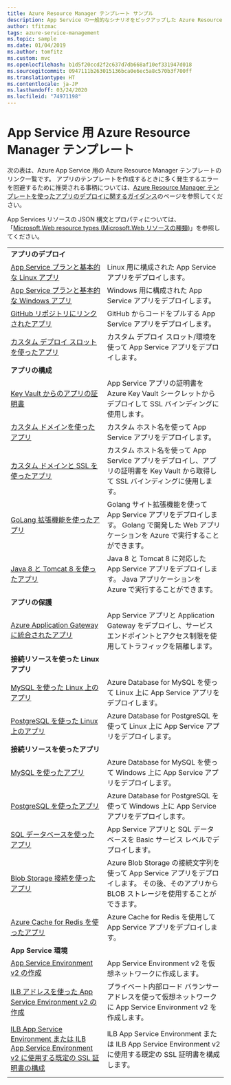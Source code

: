 ```yaml
---
title: Azure Resource Manager テンプレート サンプル
description: App Service の一般的なシナリオをピックアップした Azure Resource Manager サンプルをご覧いただけます。 App Service のデプロイまたは管理タスクを自動化する方法について説明します。
author: tfitzmac
tags: azure-service-management
ms.topic: sample
ms.date: 01/04/2019
ms.author: tomfitz
ms.custom: mvc
ms.openlocfilehash: b1d5f20ccd2f2c637d7db668af10ef331947d018
ms.sourcegitcommit: 0947111b263015136bca0e6ec5a8c570b3f700ff
ms.translationtype: HT
ms.contentlocale: ja-JP
ms.lasthandoff: 03/24/2020
ms.locfileid: "74971198"
---
```

# <a name="azure-resource-manager-templates-for-app-service"></a>App Service 用 Azure Resource Manager テンプレート

次の表は、Azure App Service 用の Azure Resource Manager テンプレートのリンク一覧です。 アプリのテンプレートを作成するときに多く発生するエラーを回避するために推奨される事柄については、[Azure Resource Manager テンプレートを使ったアプリのデプロイに関するガイダンス](deploy-resource-manager-template.md)のページを参照してください。

App Services リソースの JSON 構文とプロパティについては、「[Microsoft.Web resource types (Microsoft.Web リソースの種類)](/azure/templates/microsoft.web/allversions)」を参照してください。

| | |
|-|-|
|**アプリのデプロイ**||
| [App Service プランと基本的な Linux アプリ](https://github.com/Azure/azure-quickstart-templates/tree/master/101-webapp-basic-linux) | Linux 用に構成された App Service アプリをデプロイします。 |
| [App Service プランと基本的な Windows アプリ](https://github.com/Azure/azure-quickstart-templates/tree/master/101-webapp-basic-windows) | Windows 用に構成された App Service アプリをデプロイします。 |
| [GitHub リポジトリにリンクされたアプリ](https://github.com/Azure/azure-quickstart-templates/tree/master/201-web-app-github-deploy)| GitHub からコードをプルする App Service アプリをデプロイします。 |
| [カスタム デプロイ スロットを使ったアプリ](https://github.com/Azure/azure-quickstart-templates/tree/master/101-webapp-custom-deployment-slots)| カスタム デプロイ スロット/環境を使って App Service アプリをデプロイします。 |
|**アプリの構成**||
| [Key Vault からのアプリの証明書](https://github.com/Azure/azure-quickstart-templates/tree/master/201-web-app-certificate-from-key-vault)| App Service アプリの証明書を Azure Key Vault シークレットからデプロイして SSL バインディングに使用します。 |
| [カスタム ドメインを使ったアプリ](https://github.com/Azure/azure-quickstart-templates/tree/master/201-web-app-custom-domain)| カスタム ホスト名を使って App Service アプリをデプロイします。 |
| [カスタム ドメインと SSL を使ったアプリ](https://github.com/Azure/azure-quickstart-templates/tree/master/201-web-app-custom-domain-and-ssl)| カスタム ホスト名を使って App Service アプリをデプロイし、アプリの証明書を Key Vault から取得して SSL バインディングに使用します。 |
| [GoLang 拡張機能を使ったアプリ](https://github.com/Azure/azure-quickstart-templates/tree/master/101-webapp-with-golang)| Golang サイト拡張機能を使って App Service アプリをデプロイします。 Golang で開発した Web アプリケーションを Azure で実行することができます。 |
| [Java 8 と Tomcat 8 を使ったアプリ](https://github.com/Azure/azure-quickstart-templates/tree/master/201-web-app-java-tomcat)| Java 8 と Tomcat 8 に対応した App Service アプリをデプロイします。 Java アプリケーションを Azure で実行することができます。 |
|**アプリの保護**||
| [Azure Application Gateway に統合されたアプリ](https://github.com/Azure/azure-quickstart-templates/tree/master/201-web-app-with-app-gateway-v2)| App Service アプリと Application Gateway をデプロイし、サービス エンドポイントとアクセス制限を使用してトラフィックを隔離します。 |
|**接続リソースを使った Linux アプリ**||
| [MySQL を使った Linux 上のアプリ](https://github.com/Azure/azure-quickstart-templates/tree/master/101-webapp-linux-managed-mysql) | Azure Database for MySQL を使って Linux 上に App Service アプリをデプロイします。 |
| [PostgreSQL を使った Linux 上のアプリ](https://github.com/Azure/azure-quickstart-templates/tree/master/101-webapp-linux-managed-postgresql) | Azure Database for PostgreSQL を使って Linux 上に App Service アプリをデプロイします。 |
|**接続リソースを使ったアプリ**||
| [MySQL を使ったアプリ](https://github.com/Azure/azure-quickstart-templates/tree/master/101-webapp-managed-mysql)| Azure Database for MySQL を使って Windows 上に App Service アプリをデプロイします。 |
| [PostgreSQL を使ったアプリ](https://github.com/Azure/azure-quickstart-templates/tree/master/101-webapp-managed-postgresql)| Azure Database for PostgreSQL を使って Windows 上に App Service アプリをデプロイします。 |
| [SQL データベースを使ったアプリ](https://github.com/Azure/azure-quickstart-templates/tree/master/201-web-app-sql-database)| App Service アプリと SQL データベースを Basic サービス レベルでデプロイします。 |
| [Blob Storage 接続を使ったアプリ](https://github.com/Azure/azure-quickstart-templates/tree/master/201-web-app-blob-connection)| Azure Blob Storage の接続文字列を使って App Service アプリをデプロイします。 その後、そのアプリから BLOB ストレージを使用することができます。 |
| [Azure Cache for Redis を使ったアプリ](https://github.com/Azure/azure-quickstart-templates/tree/master/201-web-app-with-redis-cache)| Azure Cache for Redis を使用して App Service アプリをデプロイします。 |
|**App Service 環境**||
| [App Service Environment v2 の作成](https://github.com/Azure/azure-quickstart-templates/tree/master/201-web-app-asev2-create) | App Service Environment v2 を仮想ネットワークに作成します。 |
| [ILB アドレスを使った App Service Environment v2 の作成](https://github.com/Azure/azure-quickstart-templates/tree/master/201-web-app-asev2-ilb-create/) | プライベート内部ロード バランサー アドレスを使って仮想ネットワークに App Service Environment v2 を作成します。 |
| [ILB App Service Environment または ILB App Service Environment v2 に使用する既定の SSL 証明書の構成](https://github.com/Azure/azure-quickstart-templates/tree/master/201-web-app-ase-ilb-configure-default-ssl) | ILB App Service Environment または ILB App Service Environment v2 に使用する既定の SSL 証明書を構成します。 |
| | |
